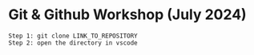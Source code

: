 # Git & Github Workshop (July 2024)

    Step 1: git clone LINK_TO_REPOSITORY
    Step 2: open the directory in vscode